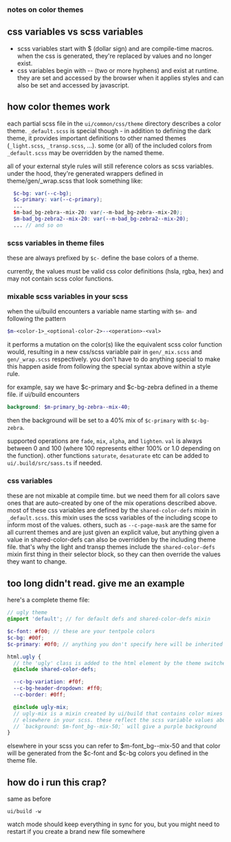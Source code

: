 ### notes on color themes

## css variables vs scss variables

- scss variables start with $ (dollar sign) and are compile-time macros. when the css is
  generated, they're replaced by values and no longer exist.
- css variables begin with -- (two or more hyphens) and exist at runtime. they are set and accessed by
  the browser when it applies styles and can also be set and accessed by javascript.

## how color themes work

each partial scss file in the `ui/common/css/theme` directory describes a color theme. `_default.scss` is special though - in addition to defining the dark theme, it provides
important definitions to other named themes (`_light.scss`, `_transp.scss`, ...).
some (or all) of the included colors from `_default.scss` may be overridden by the named theme.

all of your external style rules will still reference colors as scss variables. under the
hood, they're generated wrappers defined in theme/gen/\_wrap.scss that look something like:

```scss
  $c-bg: var(--c-bg);
  $c-primary: var(--c-primary);
  ...
  $m-bad_bg-zebra--mix-20: var(--m-bad_bg-zebra--mix-20);
  $m-bad_bg-zebra2--mix-20: var(--m-bad_bg-zebra2--mix-20);
  ... // and so on
```

### scss variables in theme files

these are always prefixed by `$c-` define the base colors of a theme.

currently, the values must be valid css color definitions (hsla, rgba, hex) and may not
contain scss color functions.

### mixable scss variables in your scss

when the ui/build encounters a variable name
starting with `$m-` and following the pattern

```scss
$m-<color-1>_<optional-color-2>--<operation>-<val>
```

it performs
a mutation on the color(s) like the equivalent scss color function would, resulting in a new
css/scss variable pair in `gen/_mix.scss` and `gen/_wrap.scss` respectively. you don't
have to do anything special to make this happen aside from following the special syntax
above within a style rule.

for example, say we have $c-primary and $c-bg-zebra defined in a theme file. if ui/build
encounters

```scss
background: $m-primary_bg-zebra--mix-40;
```

then the background will be set to
a 40% mix of `$c-primary` with `$c-bg-zebra`.

supported operations are `fade`, `mix`, `alpha`, and `lighten`. `val` is always between
0 and 100 (where 100 represents either 100% or 1.0 depending on the function). other
functions `saturate`, `desaturate` etc can be added to `ui/.build/src/sass.ts` if needed.

### css variables

these are not mixable at compile time. but we need them for all colors save ones that are
auto-created by one of the mix operations described above.
most of these css variables are defined by the `shared-color-defs` mixin in `_default.scss`.
this mixin uses the scss variables of the including scope to inform most of the values.
others, such as `--c-page-mask` are the same for all current themes and are just given
an explicit value, but anything given a value in shared-color-defs can also be
overridden by the including theme file. that's why the light and transp themes include
the `shared-color-defs` mixin first thing in their selector block, so they can then
override the values they want to change.

## too long didn't read. give me an example

here's a complete theme file:

```scss
// ugly theme
@import 'default'; // for default defs and shared-color-defs mixin

$c-font: #f00; // these are your tentpole colors
$c-bg: #00f;
$c-primary: #0f0; // anything you don't specify here will be inherited from default

html.ugly {
  // the 'ugly' class is added to the html element by the theme switcher
  @include shared-color-defs;

  --c-bg-variation: #f0f;
  --c-bg-header-dropdown: #ff0;
  --c-border: #0ff;

  @include ugly-mix;
  // ugly-mix is a mixin created by ui/build that contains color mixes specified
  // elsewhere in your scss. these reflect the scss variable values above, so
  // `background: $m-font_bg--mix-50;` will give a purple background
}
```

elsewhere in your scss you can refer to $m-font_bg--mix-50 and that color will be generated
from the $c-font and $c-bg colors you defined in the theme file.

## how do i run this crap?

same as before

```
ui/build -w
```

watch mode should keep everything in sync for you, but you might need to restart if
you create a brand new file somewhere
